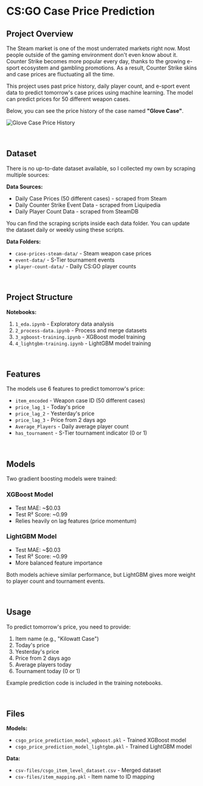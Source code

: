 
# CS:GO Case Price Prediction

## Project Overview

The Steam market is one of the most underrated markets right now. Most people outside of the gaming environment don't even know about it. Counter Strike becomes more popular every day, thanks to the growing e-sport ecosystem and gambling promotions. As a result, Counter Strike skins and case prices are fluctuating all the time.

This project uses past price history, daily player count, and e-sport event data to predict tomorrow's case prices using machine learning. The model can predict prices for 50 different weapon cases.

Below, you can see the price history of the case named **"Glove Case"**.

![Glove Case Price History](https://github.com/user-attachments/assets/7ea78d3f-e44c-4449-a19e-d63b6faedbc4)


<br>

## Dataset

There is no up-to-date dataset available, so I collected my own by scraping multiple sources:

**Data Sources:**
- Daily Case Prices (50 different cases) - scraped from Steam
- Daily Counter Strike Event Data - scraped from Liquipedia  
- Daily Player Count Data - scraped from SteamDB

You can find the scraping scripts inside each data folder. You can update the dataset daily or weekly using these scripts.

**Data Folders:**
- `case-prices-steam-data/` - Steam weapon case prices
- `event-data/` - S-Tier tournament events
- `player-count-data/` - Daily CS:GO player counts

<br>

## Project Structure

**Notebooks:**
1. `1_eda.ipynb` - Exploratory data analysis
2. `2_process-data.ipynb` - Process and merge datasets
3. `3_xgboost-training.ipynb` - XGBoost model training
4. `4_lightgbm-training.ipynb` - LightGBM model training

<br>

## Features

The models use 6 features to predict tomorrow's price:

- `item_encoded` - Weapon case ID (50 different cases)
- `price_lag_1` - Today's price
- `price_lag_2` - Yesterday's price
- `price_lag_3` - Price from 2 days ago
- `Average_Players` - Daily average player count
- `has_tournament` - S-Tier tournament indicator (0 or 1)

<br>

## Models

Two gradient boosting models were trained:

### XGBoost Model
- Test MAE: ~$0.03
- Test R² Score: ~0.99
- Relies heavily on lag features (price momentum)

### LightGBM Model  
- Test MAE: ~$0.03
- Test R² Score: ~0.99
- More balanced feature importance

Both models achieve similar performance, but LightGBM gives more weight to player count and tournament events.

<br>

## Usage

To predict tomorrow's price, you need to provide:
1. Item name (e.g., "Kilowatt Case")
2. Today's price
3. Yesterday's price
4. Price from 2 days ago
5. Average players today
6. Tournament today (0 or 1)

Example prediction code is included in the training notebooks.

<br>

## Files

**Models:**
- `csgo_price_prediction_model_xgboost.pkl` - Trained XGBoost model
- `csgo_price_prediction_model_lightgbm.pkl` - Trained LightGBM model

**Data:**
- `csv-files/csgo_item_level_dataset.csv` - Merged dataset
- `csv-files/item_mapping.pkl` - Item name to ID mapping









































